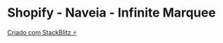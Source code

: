 # Shopify - Naveia - Infinite Marquee

[Criado com StackBlitz ⚡️](https://stackblitz.com/edit/web-platform-pj3fle)
